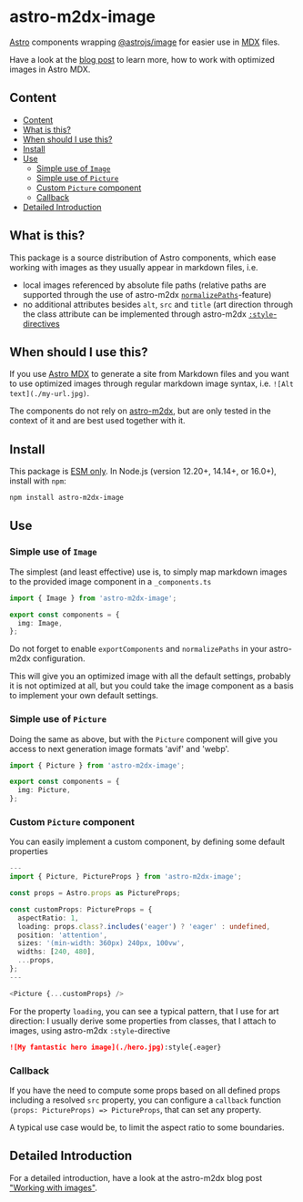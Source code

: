 # astro-m2dx-image

[Astro](https://astro.build) components wrapping [@astrojs/image](https://docs.astro.build/en/guides/integrations-guide/image/) for easier use in [MDX](https://mdxjs.com) files.

Have a look at the [blog post](https://astro-m2dx.netlify.app/blog/working-with-images) to learn more, how to work with optimized images in Astro MDX.

## Content

- [Content](#content)
- [What is this?](#what-is-this)
- [When should I use this?](#when-should-i-use-this)
- [Install](#install)
- [Use](#use)
  - [Simple use of `Image`](#simple-use-of-image)
  - [Simple use of `Picture`](#simple-use-of-picture)
  - [Custom `Picture` component](#custom-picture-component)
  - [Callback](#callback)
- [Detailed Introduction](#detailed-introduction)

## What is this?

This package is a source distribution of Astro components, which ease working with images as they usually appear in markdown files, i.e.

- local images referenced by absolute file paths (relative paths are supported through the use of astro-m2dx [`normalizePaths`](https://astro-m2dx.netlify.app/docs/#normalize-paths)-feature)
- no additional attributes besides `alt`, `src` and `title` (art direction through the class attribute can be implemented through astro-m2dx [`:style`-directives](https://astro-m2dx.netlify.app/docs/#style-directives)

## When should I use this?

If you use [Astro MDX](https://docs.astro.build/en/guides/integrations-guide/mdx/) to generate a site from Markdown files and you want to use optimized images through regular markdown image syntax, i.e. `![Alt text](./my-url.jpg)`.

The components do not rely on [astro-m2dx](https://www.npmjs.com/package/astro-m2dx), but are only tested in the context of it and are best used together with it.

## Install

This package is [ESM only](https://gist.github.com/sindresorhus/a39789f98801d908bbc7ff3ecc99d99c).
In Node.js (version 12.20+, 14.14+, or 16.0+), install with `npm`:

```sh
npm install astro-m2dx-image
```

## Use

### Simple use of `Image`

The simplest (and least effective) use is, to simply map markdown images to the provided image component in a `_components.ts`

```ts
import { Image } from 'astro-m2dx-image';

export const components = {
  img: Image,
};
```

Do not forget to enable `exportComponents` and `normalizePaths` in your astro-m2dx configuration.

This will give you an optimized image with all the default settings, probably it is not optimized at all, but you could take the image component as a basis to implement your own default settings.

### Simple use of `Picture`

Doing the same as above, but with the `Picture` component will give you access to next generation image formats 'avif' and 'webp'.

```ts
import { Picture } from 'astro-m2dx-image';

export const components = {
  img: Picture,
};
```

### Custom `Picture` component

You can easily implement a custom component, by defining some default properties

```ts
---
import { Picture, PictureProps } from 'astro-m2dx-image';

const props = Astro.props as PictureProps;

const customProps: PictureProps = {
  aspectRatio: 1,
  loading: props.class?.includes('eager') ? 'eager' : undefined,
  position: 'attention',
  sizes: '(min-width: 360px) 240px, 100vw',
  widths: [240, 480],
  ...props,
};
---

<Picture {...customProps} />
```

For the property `loading`, you can see a typical pattern, that I use for art direction: I usually derive some properties from classes, that I attach to images, using astro-m2dx `:style`-directive

```md
![My fantastic hero image](./hero.jpg):style{.eager}
```

### Callback

If you have the need to compute some props based on all defined props including a resolved `src` property, you can configure a `callback` function `(props: PictureProps) => PictureProps`, that can set any property.

A typical use case would be, to limit the aspect ratio to some boundaries.

## Detailed Introduction

For a detailed introduction, have a look at the astro-m2dx blog post ["Working with images"](https://astro-m2dx.netlify.app/blog/working-with-images).
